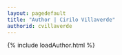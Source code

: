 ```yaml
---
layout: pagedefault
title: "Author | Cirilo Villaverde"
authorid: cvillaverde
---
```

{% include loadAuthor.html %}
